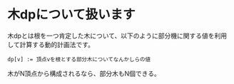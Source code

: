 # 木dpについて扱います

木dpとは根を一つ肯定した木について、以下のように部分機に関する値を利用して計算する動的計画法です。

```
dp[v] := 頂点vを根とする部分木についてなんかしらの値
```

木がN頂点から構成されるなら、部分木もN個できる。